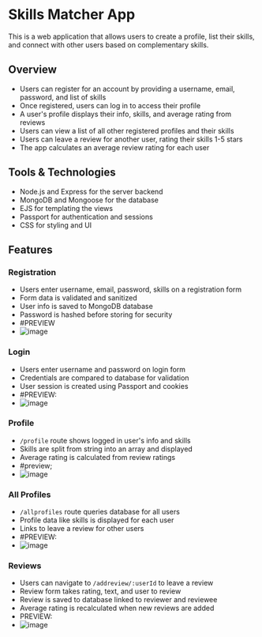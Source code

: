 # Skills Matcher App

This is a web application that allows users to create a profile, list their skills, and connect with other users based on complementary skills.

## Overview

- Users can register for an account by providing a username, email, password, and list of skills
- Once registered, users can log in to access their profile
- A user's profile displays their info, skills, and average rating from reviews
- Users can view a list of all other registered profiles and their skills
- Users can leave a review for another user, rating their skills 1-5 stars
- The app calculates an average review rating for each user

## Tools & Technologies

- Node.js and Express for the server backend
- MongoDB and Mongoose for the database 
- EJS for templating the views
- Passport for authentication and sessions
- CSS for styling and UI

## Features

### Registration

- Users enter username, email, password, skills on a registration form
- Form data is validated and sanitized
- User info is saved to MongoDB database
- Password is hashed before storing for security
- #PREVIEW
- ![image](https://github.com/Madhukar-Reddy2002/freshersHUB/assets/104265607/5232cea6-28ad-4da7-b2f4-f19573ed1cc7)


### Login 

- Users enter username and password on login form
- Credentials are compared to database for validation 
- User session is created using Passport and cookies
- #PREVIEW:
- ![image](https://github.com/Madhukar-Reddy2002/freshersHUB/assets/104265607/06f14466-438c-4601-beef-7cc04adfde66)


### Profile

- `/profile` route shows logged in user's info and skills
- Skills are split from string into an array and displayed
- Average rating is calculated from review ratings
- #preview;
- ![image](https://github.com/Madhukar-Reddy2002/freshersHUB/assets/104265607/0023c287-1a38-4c74-9c37-ea0c76dfb9d6)


### All Profiles 

- `/allprofiles` route queries database for all users
- Profile data like skills is displayed for each user
- Links to leave a review for other users
- #PREVIEW:
- ![image](https://github.com/Madhukar-Reddy2002/freshersHUB/assets/104265607/59b52f4c-4dfd-4706-982c-6b331aa08406)


### Reviews

- Users can navigate to `/addreview/:userId`  to leave a review 
- Review form takes rating, text, and user to review
- Review is saved to database linked to reviewer and reviewee  
- Average rating is recalculated when new reviews are added
- PREVIEW:
- ![image](https://github.com/Madhukar-Reddy2002/freshersHUB/assets/104265607/aaa52b2b-9804-4411-84c4-123c15ac0d7c)
